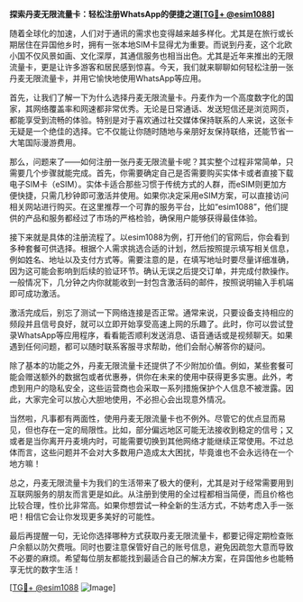 **探索丹麦无限流量卡：轻松注册WhatsApp的便捷之道[[TG💪+ @esim1088](https://t.me/s/esim1088)]**

随着全球化的加速，人们对于通讯的需求也变得越来越多样化。尤其是在旅行或长期居住在异国他乡时，拥有一张本地SIM卡显得尤为重要。而说到丹麦，这个北欧小国不仅风景如画、文化深厚，其通信服务也相当出色。尤其是近年来推出的无限流量卡，更是让许多游客和居民感到惊喜。今天，我们就来聊聊如何轻松注册一张丹麦无限流量卡，并用它愉快地使用WhatsApp等应用。

首先，让我们了解一下为什么选择丹麦无限流量卡。丹麦作为一个高度数字化的国家，其网络覆盖率和网速都非常优秀。无论是日常通话、发送短信还是浏览网页，都能享受到流畅的体验。特别是对于喜欢通过社交媒体保持联系的人来说，这张卡无疑是一个绝佳的选择。它不仅能让你随时随地与亲朋好友保持联络，还能节省一大笔国际漫游费用。

那么，问题来了——如何注册一张丹麦无限流量卡呢？其实整个过程非常简单，只需要几个步骤就能完成。首先，你需要确定自己是否需要购买实体卡或者直接下载电子SIM卡（eSIM）。实体卡适合那些习惯于传统方式的人群，而eSIM则更加方便快捷，只需几秒钟即可激活并使用。如果你决定采用eSIM方案，可以直接访问相关网站进行购买。在这里推荐一个可靠的服务平台，比如“esim1088”，他们提供的产品和服务都经过了市场的严格检验，确保用户能够获得最佳体验。

接下来就是具体的注册流程了。以esim1088为例，打开他们的官网后，你会看到多种套餐可供选择。根据个人需求挑选合适的计划，然后按照提示填写相关信息，例如姓名、地址以及支付方式等。需要注意的是，在填写地址时要尽量详细准确，因为这可能会影响到后续的验证环节。确认无误之后提交订单，并完成付款操作。一般情况下，几分钟之内你就能收到一封包含激活码的邮件，按照说明输入手机端即可成功激活。

激活完成后，别忘了测试一下网络连接是否正常。通常来说，只要设备支持相应的频段并且信号良好，就可以立即开始享受高速上网的乐趣了。此时，你可以尝试登录WhatsApp等应用程序，看看能否顺利发送消息、语音通话或是视频聊天。如果遇到任何问题，都可以随时联系客服寻求帮助，他们会耐心解答你的疑问。

除了基本的功能之外，丹麦无限流量卡还提供了不少附加价值。例如，某些套餐可能会赠送额外的数据包或者优惠券，供你在未来的使用中获得更多实惠。此外，考虑到用户的隐私安全，这些运营商也会采取一系列措施保护个人信息不被泄露。因此，大家完全可以放心大胆地使用，不必担心会出现意外情况。

当然啦，凡事都有两面性，使用丹麦无限流量卡也不例外。尽管它的优点显而易见，但也存在一定的局限性。比如，部分偏远地区可能无法接收到稳定的信号；又或者是当你离开丹麦境内时，可能需要切换到其他网络才能继续正常使用。不过总体而言，这些问题并不会对大多数用户造成太大困扰，毕竟谁也不会永远待在一个地方嘛！

总之，丹麦无限流量卡为我们的生活带来了极大的便利，尤其是对于经常需要用到互联网服务的朋友而言更是如此。从注册到使用的全过程都相当简便，而且价格也比较合理，性价比非常高。如果你想尝试一种全新的生活方式，不妨考虑入手一张吧！相信它会让你发现更多美好的可能性。

最后再提醒一句，无论你选择哪种方式获取丹麦无限流量卡，都要记得定期检查账户余额以防欠费哦。同时也要注意保管好自己的账号信息，避免因疏忽大意而导致不必要的麻烦。希望每位朋友都能找到最适合自己的解决方案，在异国他乡也能畅享无忧的数字生活！

[[TG💪+ @esim1088](https://t.me/s/esim1088) ![Image](https://i.postimg.cc/4NQfJmqS/Snipaste-2025-05-13-00-14-12.png)]